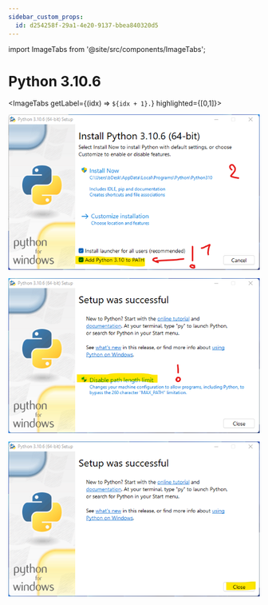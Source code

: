 ```yaml
---
sidebar_custom_props:
  id: d254258f-29a1-4e20-9137-bbea840320d5
---
```

import ImageTabs from '@site/src/components/ImageTabs';

# Python 3.10.6

<ImageTabs getLabel={(idx) => `${idx + 1}.`} highlighted={[0,1]}>

![:mdi-flash-triangle--orange: Python zum Pfad hinzufügen!](images/py-1.png)

![Allenfalls bereits konfiguriert](images/py-2.png)

![Fertig](images/py-3.png)
</ImageTabs>